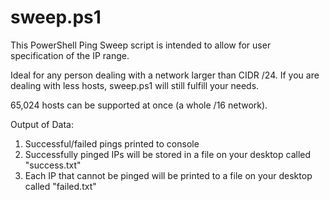 # sweep.ps1

This PowerShell Ping Sweep script is intended to allow for user specification of the IP range. 

Ideal for any person dealing with a network larger than CIDR /24. If you are dealing with 
less hosts, sweep.ps1 will still fulfill your needs.

65,024 hosts can be supported at once (a whole /16 network).

Output of Data:
1. Successful/failed pings printed to console
2. Successfully pinged IPs will be stored in a file on your desktop called "success.txt"
3. Each IP that cannot be pinged will be printed to a file on your desktop called "failed.txt"

